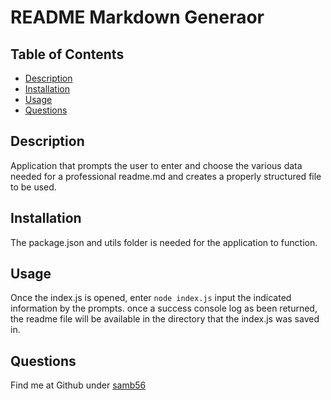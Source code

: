 # README Markdown Generaor 
  ## Table of Contents
  - [Description](#description)
  - [Installation](#installation)
  - [Usage](#usage)
  - [Questions](#questions)

  ## Description 
  Application that prompts the user to enter and choose the various data needed for a professional readme.md and creates a properly structured file to be used.

  ## Installation 
  The package.json and utils folder is needed for the application to function.

  ## Usage 
  Once the index.js is opened, enter `node index.js`
  input the indicated information by the prompts.
  once a success console log as been returned, the readme file will be available in the directory that the index.js was saved in.


  ## Questions 
  Find me at Github under [samb56](https://github.com/samb56)

  



